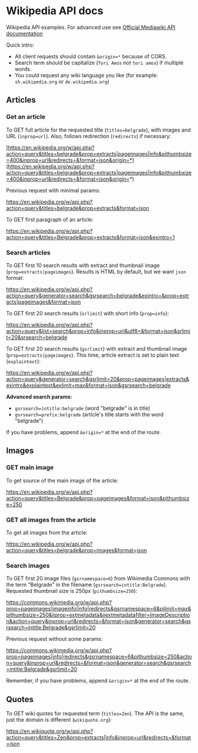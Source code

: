 # Wikipedia API docs

Wikipedia API examples. For advanced use see [Official Mediawiki API documentation](https://www.mediawiki.org/wiki/API:Main_page)

Quick intro: 

- All client requests should contain `&origin=*` because of CORS. 
- Search term should be capitalize (`Tori Amos` not `tori amos`) if multiple words.
- You could request any wiki language you like (for example: `sh.wikipedia.org` or `de.wikipedia.org`)

## Articles

### Get an article

To GET full article for the requested title (`titles=belgrade`), with images and URL (`inprop=url`). Also, follows redirection (`redirects`) if necessary:

[https://en.wikipedia.org/w/api.php?action=query&titles=belgrade&prop=extracts|pageimages|info&pithumbsize=400&inprop=url&redirects=&format=json&origin=*](https://en.wikipedia.org/w/api.php?action=query&titles=belgrade&prop=extracts|pageimages|info&pithumbsize=400&inprop=url&redirects=&format=json&origin=*)

Previous request with minimal params:

https://en.wikipedia.org/w/api.php?action=query&titles=belgrade&prop=extracts&format=json

To GET first paragraph of an article:

https://en.wikipedia.org/w/api.php?action=query&titles=Belgrade&prop=extracts&format=json&exintro=1

### Search articles

To GET first 10 search results with extract and thumbnail image (`prop=extracts|pageimages`). Results is HTML by default, but we want `json` format:

https://en.wikipedia.org/w/api.php?action=query&generator=search&gsrsearch=belgrade&exintro=&prop=extracts|pageimages&format=json

To GET first 20 search results (`srlimit`) with short info (`prop=info`):

https://en.wikipedia.org/w/api.php?action=query&list=search&prop=info&inprop=url&utf8=&format=json&srlimit=20&srsearch=belgrade

To GET first 20 search results (`gsrlimit`) with extract and thumbnail image (`prop=extracts|pageimages`). This time, article extract is set to plain text (`explaintext`):

https://en.wikipedia.org/w/api.php?action=query&generator=search&gsrlimit=20&prop=pageimages|extracts&exintro&explaintext&exlimit=max&format=json&gsrsearch=belgrade

**Advanced search params:**

- `gsrsearch=intitle:belgrade` (word "belgrade" is in title)
- `gsrsearch=prefix:belgrade` (article's title starts with the word "belgrade")

If you have problems, append `&origin=*` at the end of the route.

## Images

### GET main image

To get source of the main image of the article:

https://en.wikipedia.org/w/api.php?action=query&titles=Belgrade&prop=pageimages&format=json&pithumbsize=250

### GET all images from the article

To get all images from the article:

https://en.wikipedia.org/w/api.php?action=query&titles=belgrade&prop=images&format=json

### Search images

To GET first 20 image files (`gsrnamespace=6`) from Wikimedia Commons with the term "Belgrade" in the filename (`gsrsearch=intitle:Belgrade`). Requested thumbnail size is 250px (`pithumbsize=250`):

https://commons.wikimedia.org/w/api.php?prop=pageimages|imageinfo|info|redirects&gsrnamespace=6&pilimit=max&pithumbsize=250&iiprop=extmetadata&iiextmetadatafilter=ImageDescription&action=query&inprop=url&redirects=&format=json&generator=search&gsrsearch=intitle:Belgrade&gsrlimit=20

Previous request without some params:

https://commons.wikimedia.org/w/api.php?prop=pageimages|info|redirects&gsrnamespace=6&pithumbsize=250&action=query&inprop=url&redirects=&format=json&generator=search&gsrsearch=intitle:Belgrade&gsrlimit=20

Remember, if you have problems, append `&origin=*` at the end of the route.

## Quotes

To GET wiki quotes for requested term (`titles=Zen`). The API is the same, just the domain is different (`wikiquote.org`):

https://en.wikiquote.org/w/api.php?action=query&titles=Zen&prop=extracts|info&inprop=url&redirects=&format=json
